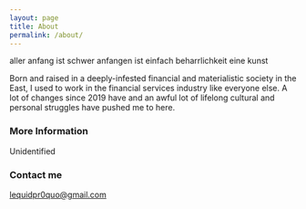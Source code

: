 ```yaml
---
layout: page
title: About
permalink: /about/
---
```


aller anfang ist schwer anfangen ist einfach beharrlichkeit eine kunst

Born and raised in a deeply-infested financial and materialistic society in the East, I used to work in the financial services industry like everyone else. A lot of changes since 2019 have and an awful lot of lifelong cultural and personal struggles have pushed me to here.

### More Information

Unidentified



### Contact me

[lequidpr0quo@gmail.com](mailto:lequidpr0quo@gmail.com)
